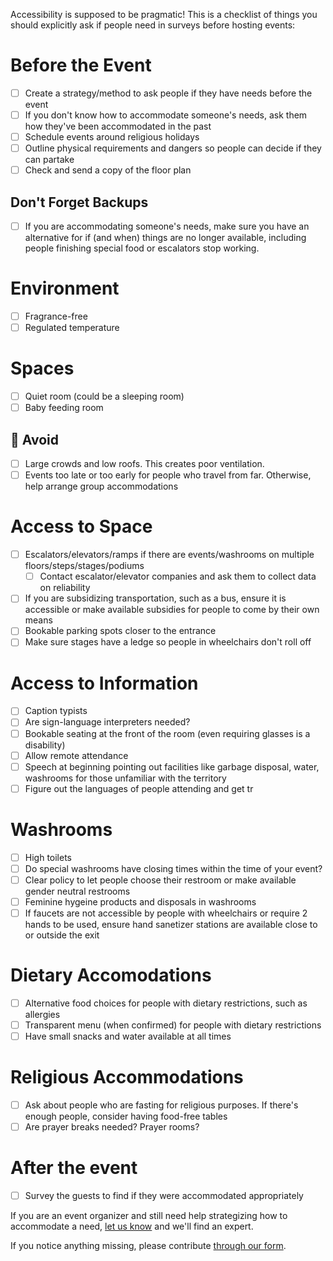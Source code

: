 Accessibility is supposed to be pragmatic! This is a checklist of things you should explicitly ask if people need in surveys before hosting events:

# Before the Event
- [ ] Create a strategy/method to ask people if they have needs before the event
- [ ] If you don't know how to accommodate someone's needs, ask them how they've been accommodated in the past
- [ ] Schedule events around religious holidays
- [ ] Outline physical requirements and dangers so people can decide if they can partake
- [ ] Check and send a copy of the floor plan

## Don't Forget Backups
- [ ] If you are accommodating someone's needs, make sure you have an alternative for if (and when) things are no longer available, including people finishing special food or escalators stop working.

# Environment
- [ ] Fragrance-free
- [ ] Regulated temperature

# Spaces
- [ ] Quiet room (could be a sleeping room)
- [ ] Baby feeding room

## 🚫 Avoid
- [ ] Large crowds and low roofs. This creates poor ventilation.
- [ ] Events too late or too early for people who travel from far. Otherwise, help arrange group accommodations

# Access to Space
- [ ] Escalators/elevators/ramps if there are events/washrooms on multiple floors/steps/stages/podiums
    - [ ] Contact escalator/elevator companies and ask them to collect data on reliability
- [ ] If you are subsidizing transportation, such as a bus, ensure it is accessible or make available subsidies for people to come by their own means
- [ ] Bookable parking spots closer to the entrance
- [ ] Make sure stages have a ledge so people in wheelchairs don't roll off

# Access to Information
- [ ] Caption typists
- [ ] Are sign-language interpreters needed?
- [ ] Bookable seating at the front of the room (even requiring glasses is a disability)
- [ ] Allow remote attendance
- [ ] Speech at beginning pointing out facilities like garbage disposal, water, washrooms for those unfamiliar with the territory
- [ ] Figure out the languages of people attending and get tr

# Washrooms
- [ ] High toilets
- [ ] Do special washrooms have closing times within the time of your event?
- [ ] Clear policy to let people choose their restroom or make available gender neutral restrooms
- [ ] Feminine hygeine products and disposals in washrooms
- [ ] If faucets are not accessible by people with wheelchairs or require 2 hands to be used, ensure hand sanetizer stations are available close to or outside the exit

# Dietary Accomodations
- [ ] Alternative food choices for people with dietary restrictions, such as allergies
- [ ] Transparent menu (when confirmed) for people with dietary restrictions
- [ ] Have small snacks and water available at all times

# Religious Accommodations
- [ ] Ask about people who are fasting for religious purposes. If there's enough people, consider having food-free tables
- [ ] Are prayer breaks needed? Prayer rooms?

# After the event
- [ ] Survey the guests to find if they were accommodated appropriately 


If you are an event organizer and still need help strategizing how to accommodate a need, [let us know](https://goo.gl/forms/g8yYdS68aOAIo6ll1) and we'll find an expert.

If you notice anything missing, please contribute [through our form](https://goo.gl/forms/NIj3MaOZO169sHWJ3).

